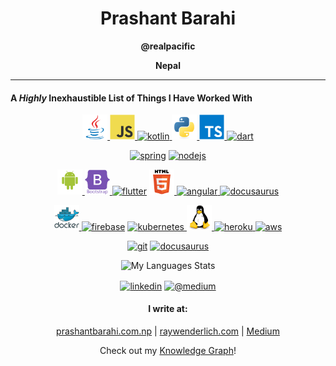 <h1 align="center">Prashant Barahi</h1>
<p align="center"><strong><span>@realpacific</span></strong></p>
<p align="center"><strong><span align="center">Nepal</span></strong></p>

<hr />

<h4 align="left">A <em>Highly</em> Inexhaustible List of Things I Have Worked With</h4>

<p align="center">
    <a href="#" target="_blank">
        <img src="https://raw.githubusercontent.com/devicons/devicon/master/icons/java/java-original.svg" alt="java"
            width="40" height="40" /> </a>
    <a href="#" target="_blank">
        <img src="https://raw.githubusercontent.com/devicons/devicon/master/icons/javascript/javascript-original.svg"
            alt="javascript" width="40" height="40" /> </a>
    <a href="#" target="_blank">
        <img src="https://www.vectorlogo.zone/logos/kotlinlang/kotlinlang-icon.svg" alt="kotlin" width="40"
            height="40" /> </a>
    <a href="#" target="_blank">
        <img src="https://raw.githubusercontent.com/devicons/devicon/master/icons/python/python-original.svg"
            alt="python" width="40" height="40" /> </a>
    <a href="#" target="_blank">
        <img src="https://raw.githubusercontent.com/devicons/devicon/master/icons/typescript/typescript-original.svg"
            alt="typescript" width="40" height="40" /> </a>
    <a href="#" target="_blank" rel="noreferrer">
        <img src="https://www.vectorlogo.zone/logos/dartlang/dartlang-icon.svg" alt="dart" width="40" height="40" />
    </a>
</p>

<p align="center">
    <a href="#" target="_blank">
        <img src="https://www.vectorlogo.zone/logos/springio/springio-ar21.svg" alt="spring" width="70"
            height="40" /></a>
    <a href="#" target="_blank" rel="noreferrer">
        <img src="https://www.vectorlogo.zone/logos/nodejs/nodejs-ar21.svg"
            alt="nodejs" width="70" height="40" /> </a>
</p>

<p align="center">
    <a href="#" target="_blank">
        <img src="https://raw.githubusercontent.com/devicons/devicon/master/icons/android/android-original-wordmark.svg"
            alt="android" width="40" height="40" />
    </a>
    <a href="#" target="_blank">
        <img src="https://raw.githubusercontent.com/devicons/devicon/master/icons/bootstrap/bootstrap-plain-wordmark.svg"
            alt="bootstrap" width="40" height="40" /> </a>
    <a href="#" target="_blank">
        <img src="https://www.vectorlogo.zone/logos/flutterio/flutterio-icon.svg" alt="flutter" width="40"
            height="40" /></a>
    <a href="#" target="_blank">
        <img src="https://raw.githubusercontent.com/devicons/devicon/master/icons/html5/html5-original-wordmark.svg"
            alt="html5" width="40" height="40" /> </a>
    <a href="#" target="_blank" rel="noreferrer">
        <img src="https://angular.io/assets/images/logos/angular/angular.svg" alt="angular" width="40" height="40" />
    </a>
    <a href="#" target="_blank">
        <img src="https://www.vectorlogo.zone/logos/reactjs/reactjs-icon.svg" alt="docusaurus" width="70"
            height="40" /></a>

</p>

<p align="center">
    <a href="#" target="_blank">
        <img src="https://raw.githubusercontent.com/devicons/devicon/master/icons/docker/docker-original-wordmark.svg"
            alt="docker" width="40" height="40" /> </a>
    <a href="#" target="_blank">
        <img src="https://www.vectorlogo.zone/logos/firebase/firebase-icon.svg" alt="firebase" width="40"
            height="40" /></a>
    <a href="#" target="_blank">
        <img src="https://www.vectorlogo.zone/logos/kubernetes/kubernetes-icon.svg" alt="kubernetes" width="40"
            height="40" /> </a>
    <a href="#" target="_blank">
        <img src="https://raw.githubusercontent.com/devicons/devicon/master/icons/linux/linux-original.svg" alt="linux"
            width="40" height="40" /> </a>
    <a href="#" target="_blank">
        <img src="https://www.vectorlogo.zone/logos/heroku/heroku-icon.svg" alt="heroku" width="40" height="40" /> </a>
    <a href="#" target="_blank">
        <img src="https://www.vectorlogo.zone/logos/amazon_aws/amazon_aws-ar21.svg" alt="aws" width="70" height="40" />
    </a>

</p>
<p align="center">
    <a href="#" target="_blank">
        <img src="https://www.vectorlogo.zone/logos/git-scm/git-scm-icon.svg" alt="git" width="40" height="40" /></a>
    <a href="#" target="_blank">
        <img src="https://www.vectorlogo.zone/logos/docusaurus/docusaurus-ar21.svg" alt="docusaurus" width="70"
            height="40" /></a>

</p>

<p align="center">
    <img src="https://github-readme-stats.vercel.app/api/top-langs/?username=realpacific&layout=compact&theme=tokyonight"
        alt="My Languages Stats" />
</p>

<p align="center">
    <a href="https://www.linkedin.com/in/prashant-barahi-b83438139" target="blank">
        <img align="center" src="https://cdn.jsdelivr.net/npm/simple-icons@3.0.1/icons/linkedin.svg" alt="linkedin"
            height="30" width="30" /></a>
    <a href="https://medium.com/@prashantbarahi" target="blank">
        <img align="center" src="https://cdn.jsdelivr.net/npm/simple-icons@3.0.1/icons/medium.svg" alt="@medium"
            height="30" width="30" /></a>
</p>


<p align="center">
<h4 align="center">I write at:</h4>
<p align="center">
    <a href="https://prashantbarahi.com.np">prashantbarahi.com.np</a> |
    <a href="https://www.raywenderlich.com/u/realpac">raywenderlich.com</a> |
    <a href="https://medium.com/@prashantbarahi">Medium</a>
<p>
<p align="center">
    Check out my <a href="https://prashantbarahi.com.np/knowledge-graph" target="blank">Knowledge Graph</a>!</p>
</p>
